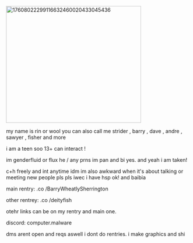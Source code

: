 <img width="370" height="320" alt="17608022299116632460020433045436" src="https://github.com/user-attachments/assets/3dcd0a0c-a92d-4340-8eb2-807f1ceb3428" />

my name is rin or wool you can also call me strider , barry , dave , andre , sawyer , fisher and more

i am a teen soo 13+ can interact !

im genderfluid or flux he / any prns im pan and bi yes. and yeah i am taken!

c+h freely and int anytime idm im also awkward when it's about talking or meeting new people pls pls iwec i have hsp ok! and baibia

main rentry: .co /BarryWheatlySherrington 

other rentrey: .co /deityfish 

otehr links can be on my rentry and main one. 

discord: computer.malware

dms arent open and reqs aswell i dont do rentries. i make graphics and shi
